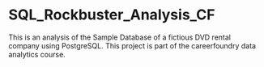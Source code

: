 # SQL_Rockbuster_Analysis_CF
This is an analysis of the Sample Database of a fictious DVD rental company using PostgreSQL. This project is part of the careerfoundry data analytics course.
